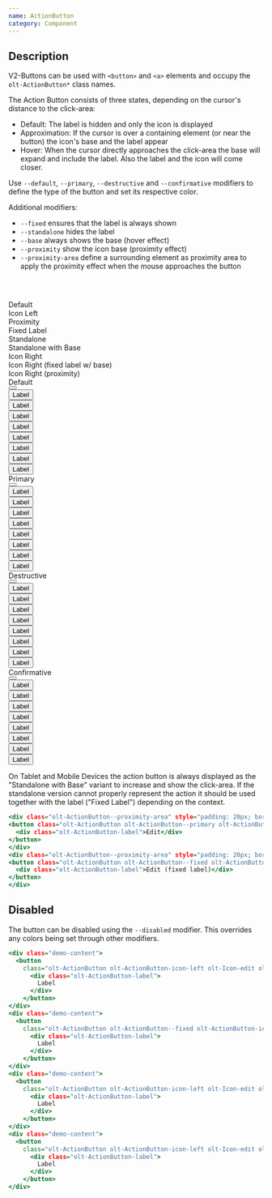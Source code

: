 ```yaml
---
name: ActionButton
category: Component
---
```



## Description

V2-Buttons can be used with `<button>` and `<a>` elements and occupy the `olt-ActionButton*` class names.

The Action Button consists of three states, depending on the cursor's distance to the click-area:

- Default: The label is hidden and only the icon is displayed
- Approximation: If the cursor is over a containing element (or near the button) the icon's base and the label appear
- Hover: When the cursor directly approaches the click-area the base will expand and include the label. Also the label and the icon will come closer.

Use `--default`, `--primary`, `--destructive` and `--confirmative` modifiers to define the type of the button and set its respective color.

Additional modifiers:
- `--fixed` ensures that the label is always shown
- `--standalone` hides the label
- `--base` always shows the base (hover effect)
- `--proximity` show the icon base (proximity effect)
- `--proximity-area` define a surrounding element as proximity area to apply the proximity effect when the mouse approaches the button

<div class="olt-Grid olt-u-marginTop4 olt-u-marginBottom6">
  <div class="olt-Grid-item olt-Grid-item--3">
    <div class="demo-spacer--small" style="height: 45px;"></div>
    <div>
      <div class="demo-label">
        Default
      </div>
      <div class="demo-label">
        Icon Left
      </div>
      <div class="demo-label">
        Proximity
      </div>
      <div class="demo-label">
        Fixed Label
      </div>
      <div class="demo-label">
        Standalone
      </div>
      <div class="demo-label">
        Standalone with Base
      </div>
      <div class="demo-label">
        Icon Right
      </div>
      <div class="demo-label">
        Icon Right (fixed label w/ base)
      </div>
      <div class="demo-label">
        Icon Right (proximity)
      </div>
    </div>
  </div>
  <div class="olt-Grid-item olt-Grid-item--9">
    <div class="olt-Grid">
      <div class="olt-Grid-item olt-Grid-item--3">
        <div class="demo-title">Default</div>
        <div class="olt-Card">
          <div class="olt-Card-content">
            <div class="demo-content">
              <button
                class="olt-ActionButton olt-ActionButton-icon-left olt-Icon-edit">
                </button>
            </div>
            <div class="demo-content">
              <button
                class="olt-ActionButton olt-ActionButton-icon-left olt-Icon-edit">
                  <div class="olt-ActionButton-label">
                    Label
                  </div>
                </button>
            </div>
            <div class="demo-content">
              <button
                class="olt-ActionButton olt-ActionButton-icon-left olt-Icon-edit olt-ActionButton--proximity">
                  <div class="olt-ActionButton-label">
                    Label
                  </div>
                </button>
            </div>
            <div class="demo-content">
              <button
                class="olt-ActionButton olt-ActionButton-icon-left olt-Icon-edit olt-ActionButton--fixed">
                  <div class="olt-ActionButton-label">
                    Label
                  </div>
                </button>
            </div>
            <div class="demo-content">
              <button
                class="olt-ActionButton olt-ActionButton-icon-left olt-Icon-edit olt-ActionButton--standalone">
                  <div class="olt-ActionButton-label">
                    Label
                  </div>
                </button>
            </div>
            <div class="demo-content">
              <button
                class="olt-ActionButton olt-ActionButton-icon-left olt-Icon-edit olt-ActionButton--standalone olt-ActionButton--base">
                  <div class="olt-ActionButton-label">
                    Label
                  </div>
                </button>
            </div>
            <div class="demo-content">
              <button
                class="olt-ActionButton olt-ActionButton-icon-right olt-Icon-edit">
                  <div class="olt-ActionButton-label">
                    Label
                  </div>
                </button>
            </div>
            <div class="demo-content">
              <button
                class="olt-ActionButton olt-ActionButton--fixed olt-ActionButton--base olt-ActionButton-icon-right olt-Icon-edit">
                  <div class="olt-ActionButton-label">
                    Label
                  </div>
                </button>
            </div>
            <div class="demo-content">
              <button
                class="olt-ActionButton olt-ActionButton--proximity olt-ActionButton-icon-right olt-Icon-edit">
                  <div class="olt-ActionButton-label">
                    Label
                  </div>
                </button>
            </div>
          </div>
        </div>
      </div>
      <div class="olt-Grid-item olt-Grid-item--3">
        <div class="demo-title">Primary</div>
        <div class="olt-Card">
          <div class="olt-Card-content">
            <div class="demo-content">
              <button
                class="olt-ActionButton olt-ActionButton--primary olt-ActionButton-icon-left olt-Icon-add-outline">
                </button>
            </div>
            <div class="demo-content">
              <button
                class="olt-ActionButton olt-ActionButton--primary olt-ActionButton-icon-left olt-Icon-add-outline">
                  <div class="olt-ActionButton-label">
                    Label
                  </div>
                </button>
            </div>
            <div class="demo-content">
              <button
                class="olt-ActionButton olt-ActionButton--primary olt-ActionButton-icon-left olt-Icon-add-outline olt-ActionButton--proximity">
                  <div class="olt-ActionButton-label">
                    Label
                  </div>
                </button>
            </div>
            <div class="demo-content">
              <button
                class="olt-ActionButton olt-ActionButton--primary olt-ActionButton-icon-left olt-Icon-add-outline olt-ActionButton--fixed">
                  <div class="olt-ActionButton-label">
                    Label
                  </div>
                </button>
            </div>
            <div class="demo-content">
              <button
                class="olt-ActionButton olt-ActionButton--primary olt-ActionButton-icon-left olt-Icon-add-outline olt-ActionButton--standalone">
                  <div class="olt-ActionButton-label">
                    Label
                  </div>
                </button>
            </div>
            <div class="demo-content">
              <button
                class="olt-ActionButton olt-ActionButton--primary olt-ActionButton-icon-left olt-Icon-add-outline olt-ActionButton--standalone olt-ActionButton--base">
                  <div class="olt-ActionButton-label">
                    Label
                  </div>
                </button>
            </div>
            <div class="demo-content">
              <button
                class="olt-ActionButton olt-ActionButton--primary olt-ActionButton-icon-right olt-Icon-add-outline">
                <div class="olt-ActionButton-label">
                  Label
                </div>
              </button>
            </div>
            <div class="demo-content">
              <button
                class="olt-ActionButton olt-ActionButton--fixed olt-ActionButton--base olt-ActionButton--primary olt-ActionButton-icon-right olt-Icon-add-outline">
                <div class="olt-ActionButton-label">
                  Label
                </div>
              </button>
            </div>
            <div class="demo-content">
              <button
                class="olt-ActionButton olt-ActionButton--proximity olt-ActionButton--primary olt-ActionButton-icon-right olt-Icon-add-outline">
                <div class="olt-ActionButton-label">
                  Label
                </div>
              </button>
            </div>
          </div>
        </div>
      </div>
      <div class="olt-Grid-item olt-Grid-item--3">
        <div class="demo-title">Destructive</div>
        <div class="olt-Card">
          <div class="olt-Card-content">
            <div class="demo-content">
              <button
                class="olt-ActionButton olt-ActionButton--destructive olt-ActionButton-icon-left olt-Icon-remove-outline">
                </button>
            </div>
            <div class="demo-content">
              <button
                class="olt-ActionButton olt-ActionButton--destructive olt-ActionButton-icon-left olt-Icon-remove-outline">
                  <div class="olt-ActionButton-label">
                    Label
                  </div>
                </button>
            </div>
            <div class="demo-content">
              <button
                class="olt-ActionButton olt-ActionButton--destructive olt-ActionButton-icon-left olt-Icon-remove-outline olt-ActionButton--proximity">
                  <div class="olt-ActionButton-label">
                    Label
                  </div>
                </button>
            </div>
            <div class="demo-content">
              <button
                class="olt-ActionButton olt-ActionButton--destructive olt-ActionButton-icon-left olt-Icon-remove-outline olt-ActionButton--fixed">
                  <div class="olt-ActionButton-label">
                    Label
                  </div>
                </button>
            </div>
            <div class="demo-content">
              <button
                class="olt-ActionButton olt-ActionButton--destructive olt-ActionButton-icon-left olt-Icon-remove-outline olt-ActionButton--standalone">
                  <div class="olt-ActionButton-label">
                    Label
                  </div>
                </button>
            </div>
            <div class="demo-content">
              <button
                class="olt-ActionButton olt-ActionButton--destructive olt-ActionButton-icon-left olt-Icon-remove-outline olt-ActionButton--standalone olt-ActionButton--base">
                  <div class="olt-ActionButton-label">
                    Label
                  </div>
                </button>
            </div>
            <div class="demo-content">
              <button
                class="olt-ActionButton olt-ActionButton--destructive olt-ActionButton-icon-right olt-Icon-add-outline">
                <div class="olt-ActionButton-label">
                  Label
                </div>
              </button>
            </div>
            <div class="demo-content">
              <button
                class="olt-ActionButton olt-ActionButton--fixed olt-ActionButton--base olt-ActionButton--destructive olt-ActionButton-icon-right olt-Icon-add-outline">
                <div class="olt-ActionButton-label">
                  Label
                </div>
              </button>
            </div>
            <div class="demo-content">
              <button
                class="olt-ActionButton olt-ActionButton--proximity olt-ActionButton--destructive olt-ActionButton-icon-right olt-Icon-add-outline">
                <div class="olt-ActionButton-label">
                  Label
                </div>
              </button>
            </div>
          </div>
        </div>
      </div>
      <div class="olt-Grid-item olt-Grid-item--3">
        <div class="demo-title">Confirmative</div>
        <div class="olt-Card">
          <div class="olt-Card-content">
            <div class="demo-content">
              <button
                class="olt-ActionButton olt-ActionButton--confirmative olt-ActionButton-icon-left olt-Icon-refresh">
                </button>
            </div>
            <div class="demo-content">
              <button
                class="olt-ActionButton olt-ActionButton--confirmative olt-ActionButton-icon-left olt-Icon-refresh">
                  <div class="olt-ActionButton-label">
                    Label
                  </div>
                </button>
            </div>
            <div class="demo-content">
              <button
                class="olt-ActionButton olt-ActionButton--confirmative olt-ActionButton-icon-left olt-Icon-refresh olt-ActionButton--proximity">
                  <div class="olt-ActionButton-label">
                    Label
                  </div>
                </button>
            </div>
            <div class="demo-content">
              <button
                class="olt-ActionButton olt-ActionButton--confirmative olt-ActionButton-icon-left olt-Icon-refresh olt-ActionButton--fixed">
                  <div class="olt-ActionButton-label">
                    Label
                  </div>
                </button>
            </div>
            <div class="demo-content">
              <button
                class="olt-ActionButton olt-ActionButton--confirmative olt-ActionButton-icon-left olt-Icon-refresh olt-ActionButton--standalone">
                  <div class="olt-ActionButton-label">
                    Label
                  </div>
                </button>
            </div>
            <div class="demo-content">
              <button
                class="olt-ActionButton olt-ActionButton--confirmative olt-ActionButton-icon-left olt-Icon-refresh olt-ActionButton--standalone olt-ActionButton--base">
                  <div class="olt-ActionButton-label">
                    Label
                  </div>
                </button>
            </div>
            <div class="demo-content">
              <button
                class="olt-ActionButton olt-ActionButton--confirmative olt-ActionButton-icon-right olt-Icon-refresh">
                <div class="olt-ActionButton-label">
                  Label
                </div>
              </button>
            </div>
            <div class="demo-content">
              <button
                class="olt-ActionButton olt-ActionButton--fixed olt-ActionButton--base olt-ActionButton--confirmative olt-ActionButton-icon-right olt-Icon-refresh">
                <div class="olt-ActionButton-label">
                  Label
                </div>
              </button>
            </div>
            <div class="demo-content">
              <button
                class="olt-ActionButton olt-ActionButton--proximity olt-ActionButton--confirmative olt-ActionButton-icon-right olt-Icon-refresh">
                <div class="olt-ActionButton-label">
                  Label
                </div>
              </button>
            </div>
          </div>
        </div>
      </div>
    </div>
  </div>
</div>


On Tablet and Mobile Devices the action button is always displayed as the "Standalone with Base" variant to increase and show the click-area. If the standalone version cannot properly represent the action it should be used together with the label ("Fixed Label") depending on the context.

```example.html
<div class="olt-ActionButton--proximity-area" style="padding: 20px; border: 1px dotted lightgrey">
<button class="olt-ActionButton olt-ActionButton--primary olt-ActionButton-icon-left olt-Icon-edit">
  <div class="olt-ActionButton-label">Edit</div>
</button>
</div>
<div class="olt-ActionButton--proximity-area" style="padding: 20px; border: 1px dotted lightgrey">
<button class="olt-ActionButton olt-ActionButton--fixed olt-ActionButton--primary olt-ActionButton-icon-left olt-Icon-edit">
  <div class="olt-ActionButton-label">Edit (fixed label)</div>
</button>
</div>
```

## Disabled
The button can be disabled using the `--disabled` modifier. This overrides any colors being set through other modifiers.

```disabled.html
<div class="demo-content">
  <button
    class="olt-ActionButton olt-ActionButton-icon-left olt-Icon-edit olt-ActionButton--disabled">
      <div class="olt-ActionButton-label">
        Label
      </div>
    </button>
</div>
<div class="demo-content">
  <button
    class="olt-ActionButton olt-ActionButton--fixed olt-ActionButton-icon-left olt-Icon-edit olt-ActionButton--disabled">
      <div class="olt-ActionButton-label">
        Label
      </div>
    </button>
</div>
<div class="demo-content">
  <button
    class="olt-ActionButton olt-ActionButton-icon-left olt-Icon-edit olt-ActionButton--disabled olt-ActionButton--base">
      <div class="olt-ActionButton-label">
        Label
      </div>
    </button>
</div>
<div class="demo-content">
  <button
    class="olt-ActionButton olt-ActionButton-icon-left olt-Icon-edit olt-ActionButton--disabled olt-ActionButton--standalone olt-ActionButton--base">
      <div class="olt-ActionButton-label">
        Label
      </div>
    </button>
</div>
```
